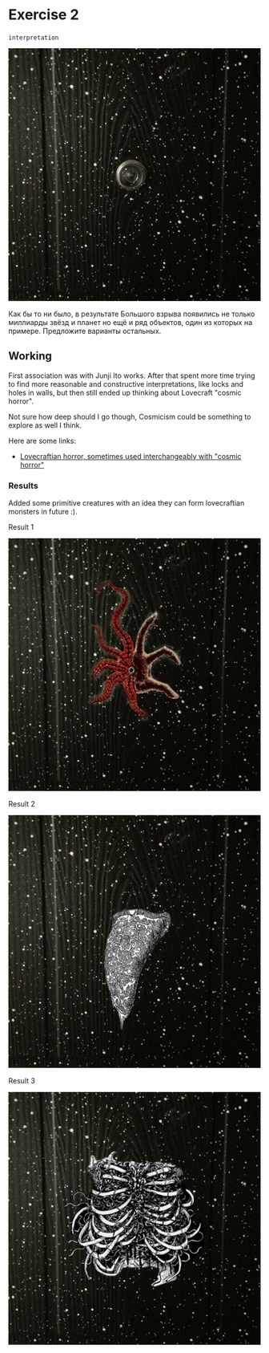 # Exercise 2

`interpretation` 

![exercise2](exercise2.jpg)

Как бы то ни было, в результате Большого взрыва появились не только миллиарды звёзд и планет но ещё и ряд объектов, один из которых на примере. Предложите варианты остальных.

## Working

First association was with Junji Ito works. 
After that spent more time trying to find more reasonable and constructive interpretations, like locks and holes in walls, but then still ended up thinking about Lovecraft "cosmic horror".

Not sure how deep should I go though, Cosmicism could be something to explore as well I think.

Here are some links:

- [Lovecraftian horror, sometimes used interchangeably with "cosmic horror"](https://en.wikipedia.org/wiki/Lovecraftian_horror)


### Results

Added some primitive creatures with an idea they can form lovecraftian monsters in future :).

Result 1

![result1](exercise2-result1.jpg)

Result 2

![result2](exercise2-result2.jpg)

Result 3

![result3](exercise2-result3.jpg)